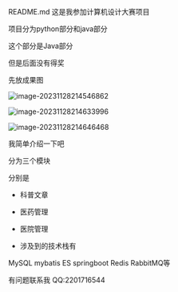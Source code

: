README.md
这是我参加计算机设计大赛项目

项目分为python部分和java部分

这个部分是Java部分

但是后面没有得奖



先放成果图

![image-20231128214546862](https://18334034784.oss-cn-chengdu.aliyuncs.com/lin-oss/image-20231128214546862.png)

![image-20231128214633996](https://18334034784.oss-cn-chengdu.aliyuncs.com/lin-oss/image-20231128214633996.png)



![image-20231128214646468](https://18334034784.oss-cn-chengdu.aliyuncs.com/lin-oss/image-20231128214646468.png)



我简单介绍一下吧

分为三个模块

分别是

*   科普文章

*   医药管理

*   医院管理

*   涉及到的技术栈有

MySQL  mybatis  ES  springboot  Redis  RabbitMQ等

有问题联系我 QQ:2201716544

